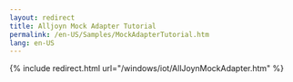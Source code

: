 ```yaml
---
layout: redirect
title: Alljoyn Mock Adapter Tutorial
permalink: /en-US/Samples/MockAdapterTutorial.htm
lang: en-US
---
```


{% include redirect.html url="/windows/iot/AllJoynMockAdapter.htm" %}